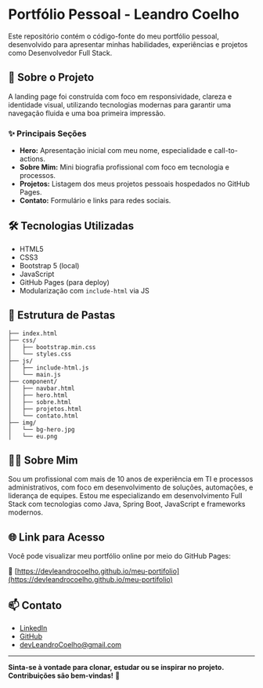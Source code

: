 # Portfólio Pessoal - Leandro Coelho

Este repositório contém o código-fonte do meu portfólio pessoal, desenvolvido para apresentar minhas habilidades, experiências e projetos como Desenvolvedor Full Stack.

## 🚀 Sobre o Projeto

A landing page foi construída com foco em responsividade, clareza e identidade visual, utilizando tecnologias modernas para garantir uma navegação fluida e uma boa primeira impressão.

### ✨ Principais Seções
- **Hero:** Apresentação inicial com meu nome, especialidade e call-to-actions.
- **Sobre Mim:** Mini biografia profissional com foco em tecnologia e processos.
- **Projetos:** Listagem dos meus projetos pessoais hospedados no GitHub Pages.
- **Contato:** Formulário e links para redes sociais.

## 🛠 Tecnologias Utilizadas

- HTML5
- CSS3
- Bootstrap 5 (local)
- JavaScript
- GitHub Pages (para deploy)
- Modularização com `include-html` via JS

## 📂 Estrutura de Pastas

```
├── index.html
├── css/
│   ├── bootstrap.min.css
│   └── styles.css
├── js/
│   ├── include-html.js
│   └── main.js
├── component/
│   ├── navbar.html
│   ├── hero.html
│   ├── sobre.html
│   ├── projetos.html
│   └── contato.html
├── img/
│   └── bg-hero.jpg
│   └── eu.png
```

## 👨‍💻 Sobre Mim

Sou um profissional com mais de 10 anos de experiência em TI e processos administrativos, com foco em desenvolvimento de soluções, automações, e liderança de equipes. Estou me especializando em desenvolvimento Full Stack com tecnologias como Java, Spring Boot, JavaScript e frameworks modernos.

## 🌐 Link para Acesso

Você pode visualizar meu portfólio online por meio do GitHub Pages:

🔗 [https://devleandrocoelho.github.io/meu-portifolio](https://devleandrocoelho.github.io/meu-portifolio)

## 📫 Contato

- [LinkedIn](https://www.linkedin.com/in/devLeandroCoelho)
- [GitHub](https://github.com/devLeandroCoelho)
- devLeandroCoelho@gmail.com

---

**Sinta-se à vontade para clonar, estudar ou se inspirar no projeto. Contribuições são bem-vindas!** 🚀
